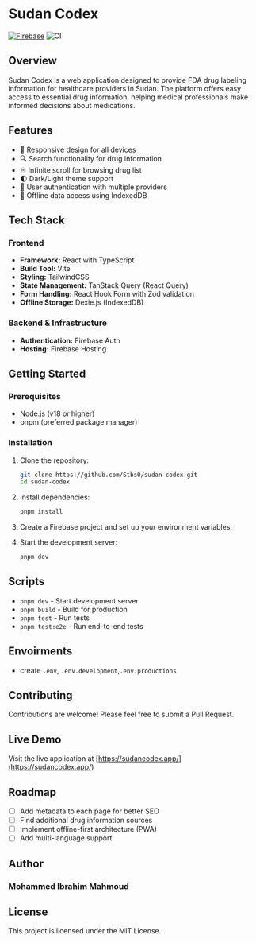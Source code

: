# Sudan Codex

[![Firebase](https://img.shields.io/badge/Firebase-hosted-brightgreen?logo=firebase)](https://sudancodex.app)
![CI](https://github.com/stbs0/sudan-codex/actions/workflows/firebase-hosting-merge.yml/badge.svg)

## Overview

Sudan Codex is a web application designed to provide FDA drug labeling information for healthcare providers in Sudan. The platform offers easy access to essential drug information, helping medical professionals make informed decisions about medications.

## Features

- 📱 Responsive design for all devices
- 🔍 Search functionality for drug information
- ♾️ Infinite scroll for browsing drug list
- 🌓 Dark/Light theme support
- 🔐 User authentication with multiple providers
- 💾 Offline data access using IndexedDB

## Tech Stack

### Frontend

- **Framework:** React with TypeScript
- **Build Tool:** Vite
- **Styling:** TailwindCSS
- **State Management:** TanStack Query (React Query)
- **Form Handling:** React Hook Form with Zod validation
- **Offline Storage:** Dexie.js (IndexedDB)

### Backend & Infrastructure

- **Authentication:** Firebase Auth
- **Hosting:** Firebase Hosting

## Getting Started

### Prerequisites

- Node.js (v18 or higher)
- pnpm (preferred package manager)

### Installation

1. Clone the repository:

   ```bash
   git clone https://github.com/Stbs0/sudan-codex.git
   cd sudan-codex
   ```

2. Install dependencies:

   ```bash
   pnpm install
   ```

3. Create a Firebase project and set up your environment variables.

4. Start the development server:
   ```bash
   pnpm dev
   ```

## Scripts

- `pnpm dev` - Start development server
- `pnpm build` - Build for production
- `pnpm test` - Run tests
- `pnpm test:e2e` - Run end-to-end tests

## Envoirments

- create `.env`, `.env.development`,`.env.productions`

## Contributing

Contributions are welcome! Please feel free to submit a Pull Request.

## Live Demo

Visit the live application at [https://sudancodex.app/](https://sudancodex.app/)

## Roadmap

- [ ] Add metadata to each page for better SEO
- [ ] Find additional drug information sources
- [ ] Implement offline-first architecture (PWA)
- [ ] Add multi-language support

## Author

### Mohammed Ibrahim Mahmoud

## License

This project is licensed under the MIT License.
